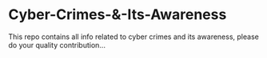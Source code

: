 # Cyber-Crimes-&-Its-Awareness
This repo contains all info related to cyber crimes and its awareness, please do your quality contribution...
